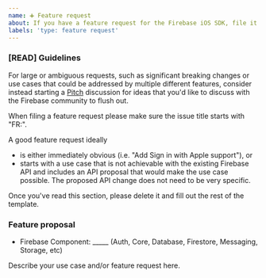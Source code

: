 ```yaml
---
name: ➕ Feature request
about: If you have a feature request for the Firebase iOS SDK, file it here.
labels: 'type: feature request'
---
```

<!-- DO NOT DELETE
validate_template=true
template_path=.github/ISSUE_TEMPLATE/feature_request.md
-->
### [READ] Guidelines

For large or ambiguous requests, such as significant breaking changes or use
cases that could be addressed by multiple different features, consider instead
starting a
[Pitch](https://github.com/firebase/firebase-ios-sdk/discussions/categories/pitches)
discussion for ideas that you'd like to discuss with the Firebase community to
flush out.

When filing a feature request please make sure the issue title starts with "FR:".

A good feature request ideally
* is either immediately obvious (i.e. "Add Sign in with Apple support"), or
* starts with a use case that is not achievable with the existing Firebase API and
  includes an API proposal that would make the use case possible. The proposed API
  change does not need to be very specific.

Once you've read this section, please delete it and fill out the rest of the template.

### Feature proposal

* Firebase Component: _____ (Auth, Core, Database, Firestore, Messaging, Storage, etc)

Describe your use case and/or feature request here.
